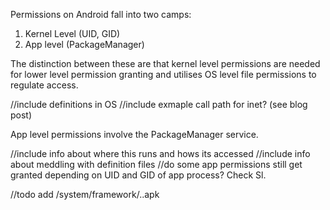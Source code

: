 Permissions on Android fall into two camps:

1. Kernel Level (UID, GID)
2. App level (PackageManager)

The distinction between these are that kernel level permissions are needed for lower level permission granting and utilises OS level file permissions to regulate access.

//include definitions in OS
//include exmaple call path for inet? (see blog post)

App level permissions involve the PackageManager service.

//include info about where this runs and hows its accessed
//include info about meddling with definition files
//do some app permissions still get granted depending on UID and GID of app process? Check Sl.

//todo add /system/framework/..apk
